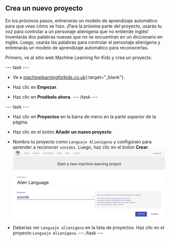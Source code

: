 ## Crea un nuevo proyecto
En los próximos pasos, entrenarás un modelo de aprendizaje automático para que veas cómo se hizo. ¡Para la próxima parte del proyecto, usarás tu voz para controlar a un personaje alienígena que no entiende inglés! Inventarás dos palabras nuevas que no se encuentran en un diccionario en inglés. Luego, usarás las palabras para controlar el personaje alienígena y entrenarás un modelo de aprendizaje automático para reconocerlas.

Primero, ve al sitio web Machine Learning for Kids y crea un proyecto.

--- task ---
+ Ve a [machinelearningforkids.co.uk](https://machinelearningforkids.co.uk/){:target="_blank"}.

+ Haz clic en **Empezar**.

+ Haz clic en **Pruébalo ahora**. --- /task ---

--- task ---
+ Haz clic en **Proyectos** en la barra de menú en la parte superior de la página.

+ Haz clic en el botón **Añadir un nuevo proyecto**.

+ Nombra tu proyecto como `Lenguaje Alienígena` y configúralo para aprender a reconocer `sonidos`. Luego, haz clic en el botón **Crear**. ![Creando un proyecto](images/create.png)

+ Deberías ver `Lenguaje alienígena` en la lista de proyectos. Haz clic en el proyecto `Lenguaje Alienígena`. --- /task ---
